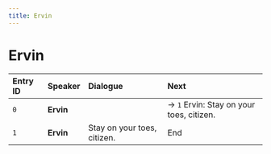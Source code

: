 ```yaml
---
title: Ervin
---
```


# Ervin


| Entry ID | Speaker | Dialogue | Next |
| :------- | :------ | :------- | :------------ |
| `0` | **Ervin** |  | → `1` Ervin: Stay on your toes, citizen\. |
| `1` | **Ervin** | Stay on your toes, citizen\. | End |
